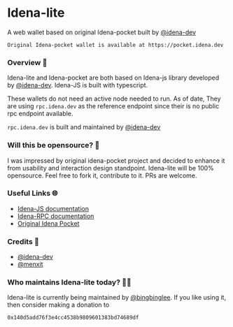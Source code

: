 # Idena-lite
A web wallet based on original Idena-pocket built by [@idena-dev](https://github.com/idena-dev)

```Original Idena-pocket wallet is available at https://pocket.idena.dev```

### Overview 🔎
Idena-lite and Idena-pocket are both based on Idena-js library developed by [@idena-dev](https://github.com/idena-dev). 
Idena-JS is built with typescript.

These wallets do not need an active node needed to run. 
As of date, They are using ```rpc.idena.dev``` as the reference endpoint since their is no public rpc endpoint available.

```rpc.idena.dev``` is built and maintained by [@idena-dev](https://github.com/idena-dev/idena-pocket)

### Will this be opensource? 💯
I was impressed by original idena-pocket project and decided to enhance it from usability and interaction design standpoint. 
Idena-lite will be 100% opensource. Feel free to fork it, contribute to it. PRs are welcome.

### Useful Links 🌐
- [Idena-JS documentation](https://www.idena.dev/idena-js/quick-start)
- [Idena-RPC documentation](https://github.com/idena-dev/idena-rpc)
- [Original Idena Pocket](https://github.com/idena-dev/idena-pocket)

### Credits 🤝
- [@idena-dev](https://github.com/idena-dev)
- [@menxit](https://github.com/menxit)

### Who maintains Idena-lite today? 🙏🏼
Idena-lite is currently being maintained by [@bingbinglee](https://github.com/bingbinglee/).
If you like using it, then consider making a donation to 

```0x140d5add76f3e4cc4538b9809601383bd74689df```


